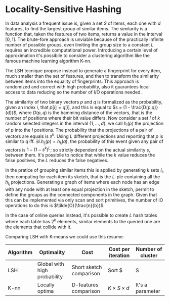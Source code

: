 # Locality-Sensitive Hashing
In data analysis a frequent issue is, given a set $S$ of items, each one with $d$ features, to find the largest group of similar items.
The similarity is a function that, taken the features of two items, returns a value in the interval $[0,1]$.
The brute-fore approach is unviable because of the practically infinite number of possible groups, even limiting the group size to a constant $L$ requires an incredible computational power.
Introducing a certain level of approximation it's possibile to consider a clustering algorithm like the famous machine learning algorithm K-nn.

The LSH tecnique propose instead to generate a fingerprint for every item, much smaller than the set of features, and then to transform the similarity between items into the equality of fingerprints.
This approach is randomized and correct with high probability, also it guarantees local access to data reducing so the number of I/O operations needed.

The similarity of two binary vectors $p$ and $q$ is formalized as the probability, given an index $i$, that $p[i] = q[i]$, and this is equal to $s = (1 - \frac{D(p,q)}{d})$, where $D(p,q)$ is the hamming distance of the vectors, that is the number of positions where their bit value differs.
Now consider a set $I$ of $k$ random selected integers in the interval $\{1,\dots,d\}$, we call $h_I(p)$ the projection of $p$ into the $I$ positions.
The probability that the projections of a pair of vectors are equals is $s^k$.
Using $L$ different projections and reporting that $p$ is similar to $q$ iff. $\exists i. h_{I_i}(p)=h_{I_i}(q)$, the probability of this event given any pair of vectors is $1 - (1-s^k)^L$;
so strictly dependent on the actual similarity $s$, between them.
It's possibile to notice that while the $k$ value reduces the false positives, the $L$ reduces the false negatives.

In the pratice of grouping similar items this is applied by generating $k$ sets $I_i$, then computing for each item its sketch, that is the $L$-ple containing all the $h_{I_i}$ projections.
Generating a graph of items where each node has an edge with any node with at least one equal projection in the sketch, permit to define the groups as the connected components in the graph.
Given that this can be implemented via only scan and sort primitives, the number of IO operations to do this is $\tilde{O}(\frac{n}{b})$.

In the case of online queries instead, it's possible to create $L$ hash tables where each table has $2^k$ elements, similar elements to the queried one are the elements that collide with it.

Comparing LSH with K-means we could use this resume:

| Algorithm | Optimality | Cost | Cost per iteration | Number of cluster |
|-----------|------------|------|--------------------|-------------------|
|LSH|Global with high probability|Short sketch comparison|Sort $|S|$ items|Not needed|
|K-nn|Locally optima|D-features comparison|$K \times S \times d$|It's a parameter|



